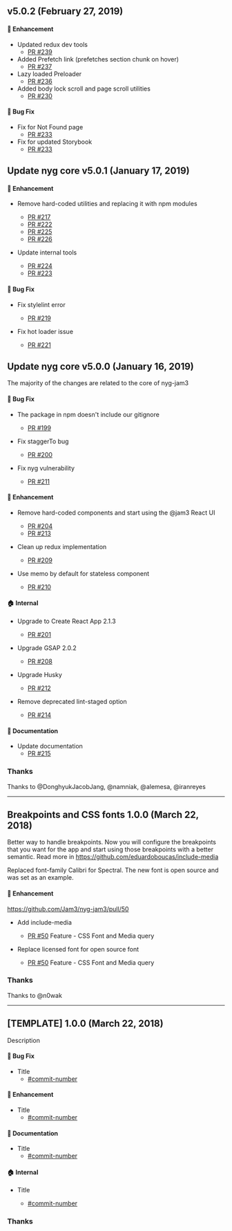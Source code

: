 ## v5.0.2 (February 27, 2019)
#### :nail_care: Enhancement

* Updated redux dev tools
  * [PR #239](https://github.com/Jam3/nyg-jam3/pull/239)
* Added Prefetch link (prefetches section chunk on hover)
  * [PR #237](https://github.com/Jam3/nyg-jam3/pull/237)
* Lazy loaded Preloader
  * [PR #236](https://github.com/Jam3/nyg-jam3/pull/236)
* Added body lock scroll and page scroll utilities
  * [PR #230](https://github.com/Jam3/nyg-jam3/pull/230)
  
#### :bug: Bug Fix

* Fix for Not Found page
  * [PR #233](https://github.com/Jam3/nyg-jam3/pull/231)
* Fix for updated Storybook
  * [PR #233](https://github.com/Jam3/nyg-jam3/pull/233)

## Update nyg core v5.0.1 (January 17, 2019)
#### :nail_care: Enhancement

* Remove hard-coded utilities and replacing it with npm modules
  * [PR #217](https://github.com/Jam3/nyg-jam3/pull/217)
  * [PR #222](https://github.com/Jam3/nyg-jam3/pull/222)
  * [PR #225](https://github.com/Jam3/nyg-jam3/pull/225)
  * [PR #226](https://github.com/Jam3/nyg-jam3/pull/226)

* Update internal tools
  * [PR #224](https://github.com/Jam3/nyg-jam3/pull/224)
  * [PR #223](https://github.com/Jam3/nyg-jam3/pull/223)
  
#### :bug: Bug Fix

* Fix stylelint error

  * [PR #219](https://github.com/Jam3/nyg-jam3/pull/219)
  
* Fix hot loader issue

  * [PR #221](https://github.com/Jam3/nyg-jam3/pull/221)

## Update nyg core v5.0.0 (January 16, 2019)

The majority of the changes are related to the core of nyg-jam3

#### :bug: Bug Fix

* The package in npm doesn't include our gitignore

  * [PR #199](https://github.com/Jam3/nyg-jam3/pull/199)

* Fix staggerTo bug

  * [PR #200](https://github.com/Jam3/nyg-jam3/pull/200)

* Fix nyg vulnerability
  * [PR #211](https://github.com/Jam3/nyg-jam3/pull/211)

#### :nail_care: Enhancement

* Remove hard-coded components and start using the @jam3 React UI

  * [PR #204](https://github.com/Jam3/nyg-jam3/pull/204)
  * [PR #213](https://github.com/Jam3/nyg-jam3/pull/213)

* Clean up redux implementation

  * [PR #209](https://github.com/Jam3/nyg-jam3/pull/209)

* Use memo by default for stateless component
  * [PR #210](https://github.com/Jam3/nyg-jam3/pull/210)

#### :house: Internal

* Upgrade to Create React App 2.1.3

  * [PR #201](https://github.com/Jam3/nyg-jam3/pull/201)

* Upgrade GSAP 2.0.2

  * [PR #208](https://github.com/Jam3/nyg-jam3/pull/208)

* Upgrade Husky

  * [PR #212](https://github.com/Jam3/nyg-jam3/pull/212)

* Remove deprecated lint-staged option

  * [PR #214](https://github.com/Jam3/nyg-jam3/pull/214)

#### :memo: Documentation

* Update documentation
  * [PR #215](https://github.com/Jam3/nyg-jam3/pull/215)

### Thanks

Thanks to @DonghyukJacobJang, @namniak, @alemesa, @iranreyes

---

## Breakpoints and CSS fonts 1.0.0 (March 22, 2018)

Better way to handle breakpoints. Now you will configure the breakpoints that you want for the app and start using those breakpoints with a better semantic.
Read more in https://github.com/eduardoboucas/include-media

Replaced font-family Calibri for Spectral. The new font is open source and was set as an example.

#### :nail_care: Enhancement

https://github.com/Jam3/nyg-jam3/pull/50

* Add include-media
  * [PR #50](https://github.com/Jam3/nyg-jam3/pull/50) Feature - CSS Font and Media query
* Replace licensed font for open source font

  * [PR #50](https://github.com/Jam3/nyg-jam3/pull/50) Feature - CSS Font and Media query

### Thanks

Thanks to @n0wak

---

## [TEMPLATE] 1.0.0 (March 22, 2018)

Description

#### :bug: Bug Fix

* Title
  * [#commit-number](link)

#### :nail_care: Enhancement

* Title
  * [#commit-number](link)

#### :memo: Documentation

* Title
  * [#commit-number](link)

#### :house: Internal

* Title

  * [#commit-number](link)

### Thanks
